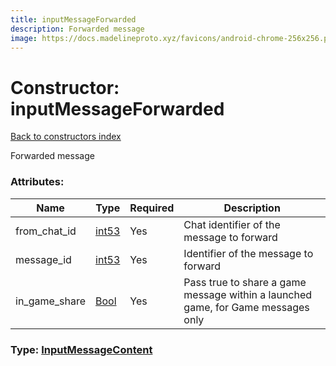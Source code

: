 ```yaml
---
title: inputMessageForwarded
description: Forwarded message
image: https://docs.madelineproto.xyz/favicons/android-chrome-256x256.png
---
```

# Constructor: inputMessageForwarded  
[Back to constructors index](index.md)



Forwarded message

### Attributes:

| Name     |    Type       | Required | Description |
|----------|---------------|----------|-------------|
|from\_chat\_id|[int53](../types/int53.md) | Yes|Chat identifier of the message to forward|
|message\_id|[int53](../types/int53.md) | Yes|Identifier of the message to forward|
|in\_game\_share|[Bool](../types/Bool.md) | Yes|Pass true to share a game message within a launched game, for Game messages only|



### Type: [InputMessageContent](../types/InputMessageContent.md)


